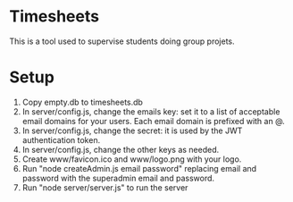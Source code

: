 # Timesheets
This is a tool used to supervise students doing group projets.

# Setup

1. Copy empty.db to timesheets.db
2. In server/config.js, change the emails key: set it to a list of acceptable email domains for your users. Each email domain is prefixed with an @.
3. In server/config.js, change the secret: it is used by the JWT authentication token.
4. In server/config.js, change the other keys as needed.
5. Create www/favicon.ico and www/logo.png with your logo.
6. Run "node createAdmin.js email password" replacing email and password with the superadmin email and password.
7. Run "node server/server.js" to run the server
